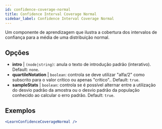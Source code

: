 ```yaml
---
id: confidence-coverage-normal
title: Confidence Interval Coverage Normal
sidebar_label: Confidence Interval Coverage Normal
---
```


Um componente de aprendizagem que ilustra a cobertura dos intervalos de confiança para a média de uma distribuição normal.

## Opções

* __intro__ | `(node|string)`: anula o texto de introdução padrão (interativo). Default: `none`.
* __quartileNotation__ | `boolean`: controla se deve utilizar "alfa/2" como subscrito para o valor crítico ou apenas "crítico".. Default: `true`.
* __sampleStats__ | `boolean`: controla se é possível alternar entre a utilização do desvio padrão da amostra ou o desvio padrão da população conhecido ao calcular o erro padrão. Default: `true`.


## Exemplos

```jsx live
<LearnConfidenceCoverageNormal />
```

